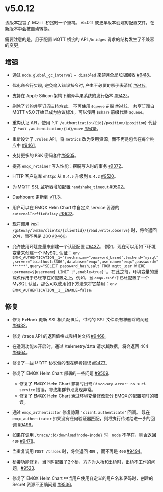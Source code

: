 # v5.0.12

该版本包含了 MQTT 桥接的一个重构。
v5.0.11 或更早版本创建的配置文件，在新版本中会被自动转换。

需要注意的是，用于配置 MQTT 桥接的 API `/bridges` 请求的结构发生了不兼容的变更。

## 增强

- 通过 `node.global_gc_interval = disabled` 来禁用全局垃圾回收 [#9418](https://github.com/emqx/emqx/pull/9418)。

- 优化命令行实现, 避免输入错误指令时, 产生不必要的原子表消耗 [#9416](https://github.com/emqx/emqx/pull/9416)。

- 支持在 Apple Silicon 架构下编译苹果系统的发行版本 [#9423](https://github.com/emqx/emqx/pull/9423)。


- 删除了老的共享订阅支持方式， 不再使用 `$queue` 前缀 [#9412](https://github.com/emqx/emqx/pull/9412)。
  共享订阅自 MQTT v5.0 开始已成为协议标准，可以使用 `$share` 前缀代替 `$queue`。

- 重构认证 API，使用 `PUT /authentication/{id}/position/{position}` 代替了 `POST /authentication/{id}/move` [#9419](https://github.com/emqx/emqx/pull/9419)。

- 重新设计了 `/rules` API，将  `metrics` 改为专用资源，而不再是包含在每个响应中 [#9461](https://github.com/emqx/emqx/pull/9461)。

- 支持更多的 PSK 密码套件[#9505](https://github.com/emqx/emqx/pull/9505)。

- 提高 `emqx_retainer` 写入性能：摆脱写入时的事务 [#9372](https://github.com/emqx/emqx/pull/9372)。

- HTTP 客户端库 `ehttpc` 从 `0.4.0` 升级到 `0.4.2` [#9520](https://github.com/emqx/emqx/pull/9520)。

- 为 MQTT SSL 监听器增加配置 `handshake_timeout` [#9502](https://github.com/emqx/emqx/pull/9502)。

- Dashboard 更新到 [v1.1.3](https://github.com/emqx/emqx-dashboard-web-new/releases/tag/v1.1.3)。

- 用户可以在 EMQX Helm Chart 中自定义 service 资源的 `externalTrafficPolicy` [#9527](https://github.com/emqx/emqx/pull/9527)。

- 现在调用 `POST /gateway/lwm2m/clients/{clientid}/{read,write,observe}` 时，将会返回 204，而不再是 200 [#9480](https://github.com/emqx/emqx/pull/9480)。

- 允许使用环境变量来创建一个认证配置 [#9437](https://github.com/emqx/emqx/pull/9437)。
  例如，现在可以用如下环境变量来创建一个 MySQL 认证：
  `env EMQX_AUTHENTICATION__1='{mechanism="password_based",backend="mysql",server="localhost:3306",database="emqx",username="emqx",password="******",query="SELECT password_hash,salt FROM mqtt_user WHERE username=${username} LIMIT 1",enable=true}'`。
  在此之前，环境变量的重载仅作用于已经存在的配置之上，例如，当 `emqx.conf` 中已经配置了一个 MySQL 认证，那么可以使用如下方法来将它禁用：
  `env EMQX_AUTHENTICATION__1__ENABLE=false`。

## 修复

- 修复 ExHook 更新 SSL 相关配置后，过时的 SSL 文件没有被删除的问题 [#9432](https://github.com/emqx/emqx/pull/9432)。

- 修复 /trace API 的返回值格式和相关文档 [#9468](https://github.com/emqx/emqx/pull/9468)。

- 在遥测功能未开启时，通过 /telemetry/data 请求其数据，将会返回 404 [#9464](https://github.com/emqx/emqx/pull/9464)。

- 修复了一些 MQTT 协议包的潜在解析错误 [#9477](https://github.com/emqx/emqx/pull/9477)。

- 修复了 EMQX Helm Chart 部署的一些问题 [#9509](https://github.com/emqx/emqx/pull/9509)。
  - 修复了 EMQX Helm Chart 部署时出现 `Discovery error: no such service` 错误，导致集群节点发现异常。
  - 修复了 EMQX Helm Chart 通过环境变量修改部分 EMQX 的配置项时的错误。

- 通过 `emqx_authenticator` 修复隐藏 `'client.authenticate'` 回调。 现在 `emqx_authenticator` 如果没有任何验证器匹配，则将执行传递给进一步的回调 [#9496](https://github.com/emqx/emqx/pull/9496)。

- 如果在调用 `/trace/:id/download?node={node}` 时，`node` 不存在，则会返回 `400` [#9478](https://github.com/emqx/emqx/pull/9478)。

- 当重复调用 `POST /traces` 时，将会返回 `409` ，而不再是 `400` [#9494](https://github.com/emqx/emqx/pull/9494)。

- 桥接功能修复，当同时配置了2个桥，方向为入桥和出桥时，出桥不工作的问题。[#9523](https://github.com/emqx/emqx/pull/9523).

- 修复了 EMQX Helm Chart 中当用户使用自定义的用户名和密码时，创建的 Secret 资源不正确问题 [#9536](https://github.com/emqx/emqx/pull/9536)。
